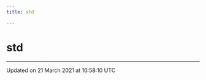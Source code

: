 ```yaml
---
title: std

---
```


# std






-------------------------------

Updated on 21 March 2021 at 16:58:10 UTC